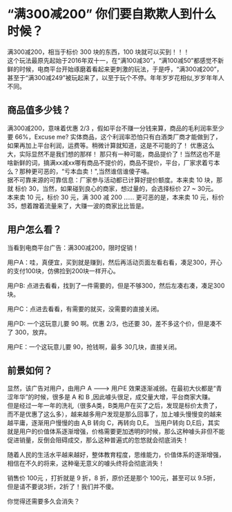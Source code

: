 # “满300减200” 你们要自欺欺人到什么时候？

满300减200，相当于标价 300 块的东西，100 块就可以买到！！！   
这个玩法最原先起始于2016年双十一，在“满100减30”，“满100减50”都感觉不新鲜的时候，电商平台开始琢磨着看起来更刺激的玩法，于是呼，“满300减200”，甚至于“满300减249”被玩起来了，以至于玩个不停。年年岁岁花相似,岁岁年年人不同。

## 商品值多少钱？

满300减200，意味着优惠 2/3 ，假如平台不赚一分钱来算，商品的毛利润率至少要 66%，Excuse me? 实体商品，这个利润率恐怕只有白酒类厂商才能做到了，如果再加上平台利润，运费等。稍微计算就知道，这是不可能的了！
优惠这么大，实际显然不是我们想的那样！
那只有一种可能，商品提价了！当然这也不是啥新鲜的词，搞满xx减xx哪有商品不提价的，商品不提价，平台，厂家求着亏本么？那种更可恶的，“亏本血卖！",当然谁信谁傻子咯。  
据不可靠来源的可靠信息：厂家参与活动都已计算好提价额度。本来卖 10 块，那就 标价 30，当然，如果碰到良心的商家，想过量的，会选择标价 27 ~ 30元。
本来卖 10 元，标价 30 元，满 300 减 200 ……
更可恶的是，本来卖 10 元，标价 35，想着蹭着流量来了，大赚一波的商家比比皆是。

## 用户怎么看？

当看到电商平台广告：满300减200，限时促销！   

用户A：哇，真便宜，买到就是赚到，然后再活动页面左看右看，凑足300，开心的支付100块，仿佛捡到200块一样开心。

用户B: 点进去看看，找到了一件需要的，但是不够300，然后左凑右凑，凑足300块。

用户C：点进去看看，有需要的就买，没需要的直接关闭。

用户D: 一个这玩意儿要 90 啊。优惠 2/3，也还要 30，差不多这个价，但是凑不了 300，放弃。

用户E：一个这玩意儿要 90，抢钱啊，最多 30几块，直接关闭。

## 前景如何？

显然，该广告对用户，由用户 A ---> 用户E 效果逐渐减弱。在最初大伙都是“青涩年华”的时候，很多是 A 和 B ,因此噱头很足，成交量大增，平台商家大赚。  
但是经过一年一年的洗礼（很多A类，B类用户在买了之后，发现是标价太贵了，而不是优惠了这么多），越来越多用户发现是那么回事了，加上噱头慢慢变的越来越平庸，逐渐用户慢慢的由 A,B 转向 C，再转向 D,E。
当用户转向 D,E后，其实就是用户的价值体系逐渐增强，价格需要更加透明的时候，那么这种噱头非但不能促进销量，反倒会阻碍成交，那么这种普遍式的忽悠就会彻底消失！

随着人民的生活水平越来越好，整体教育程度，思维能力，价值体系的逐渐增强，相信在不久的将来，这种毫无意义的噱头终将会彻底消失！

销售价 100元 ，打折就是 9 折，8 折，原价还是那个 100元，甚至可以 9.5折，但是请不要说3折，2折了！我们并不傻。

你觉得还需要多久会消失？
